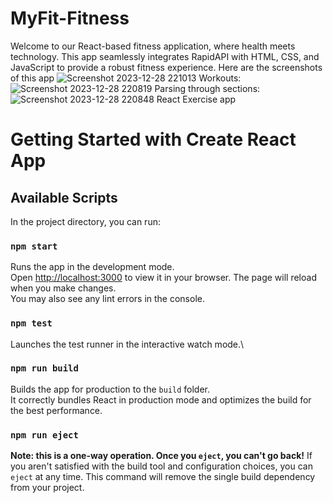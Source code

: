 # MyFit-Fitness
Welcome to our React-based fitness application, where health meets technology. This app seamlessly integrates RapidAPI with HTML, CSS, and JavaScript to provide a robust fitness experience.
Here are the screenshots of this app
![Screenshot 2023-12-28 221013](https://github.com/Alphawolf-hue/MyFit-Fitness/assets/133038237/21f3358d-9172-4bca-9644-dc158c48108c)
Workouts:
![Screenshot 2023-12-28 220819](https://github.com/Alphawolf-hue/MyFit-Fitness/assets/133038237/ddb0754c-7d03-4525-a954-a6e0a215decb)
Parsing through sections:
![Screenshot 2023-12-28 220848](https://github.com/Alphawolf-hue/MyFit-Fitness/assets/133038237/4a01e566-c545-468e-a3ad-a61f8b00db7b)
React Exercise app
# Getting Started with Create React App

## Available Scripts
In the project directory, you can run:

### `npm start`
Runs the app in the development mode.\
Open [http://localhost:3000](http://localhost:3000) to view it in your browser.
The page will reload when you make changes.\
You may also see any lint errors in the console.

### `npm test`
Launches the test runner in the interactive watch mode.\

### `npm run build`
Builds the app for production to the `build` folder.\
It correctly bundles React in production mode and optimizes the build for the best performance.

### `npm run eject`
**Note: this is a one-way operation. Once you `eject`, you can't go back!**
If you aren't satisfied with the build tool and configuration choices, you can `eject` at any time. This command will remove the single build dependency from your project.

